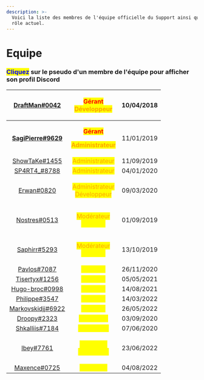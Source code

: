 ```yaml
---
description: >-
  Voici la liste des membres de l'équipe officielle du Support ainsi que leur
  rôle actuel.
---
```


# Equipe

### <mark style="color:blue;">Cliquez</mark> sur le pseudo d'un membre de l'équipe pour afficher son profil Discord

|  ****[**DraftMan#0042**](https://discordapp.com/users/207190782673813504)****  |    <p><mark style="color:red;"><strong>Gérant</strong></mark><br><mark style="color:orange;"><strong>Développeur</strong></mark></p>    | 10/04/2018 |
| :----------------------------------------------------------------------------: | :-------------------------------------------------------------------------------------------------------------------------------------: | :--------: |
| ****[**SagiPierre#9629**](https://discordapp.com/users/164738865649811457)**** | <p><mark style="color:red;"><strong>Gérant</strong></mark></p><p><mark style="color:orange;"><strong>Administrateur</strong></mark></p> | 11/01/2019 |
|        [ShowTaKe#1455](https://discordapp.com/users/324110004313391105)        |                                            <mark style="color:orange;">Administrateur</mark>                                            | 11/09/2019 |
|        [SP4RT4\_#8788](https://discordapp.com/users/272321832323907585)        |                                            <mark style="color:orange;">Administrateur</mark>                                            | 04/01/2020 |
|          [Erwan#0820](https://discordapp.com/users/150249602635792385)         |                <p><mark style="color:orange;">Administrateur</mark><br><mark style="color:orange;">Développeur</mark></p>               | 09/03/2020 |
|         [Nostres#0513](https://discordapp.com/users/518111825859051568)        |                   <p><mark style="color:orange;">Modérateur</mark><br><mark style="color:yellow;">Référent</mark></p>                   | 01/09/2019 |
|         [Saphirr#5293](https://discordapp.com/users/555068713343254533)        |                   <p><mark style="color:orange;">Modérateur</mark><br><mark style="color:yellow;">Référent</mark></p>                   | 13/10/2019 |
|         [Pavlos#7087](https://discordapp.com/users/691659049569222677)         |                                               <mark style="color:yellow;">Référent</mark>                                               | 26/11/2020 |
|        [Tisertyx#1256](https://discordapp.com/users/622078849857093633)        |                                               <mark style="color:yellow;">Référent</mark>                                               | 05/05/2021 |
|        [Hugo-broc#0998](https://discordapp.com/users/667362944606273576)       |                                               <mark style="color:yellow;">Référent</mark>                                               | 14/08/2021 |
|          [Philippe#3547](https://discord.com/users/738713574003834941)         |                                               <mark style="color:yellow;">Référent</mark>                                               | 14/03/2022 |
|        [Markovskidjj#6922](https://discord.com/users/864550872361074688)       |                                               <mark style="color:yellow;">Référent</mark>                                               | 26/05/2022 |
|         [Droopy#2323](https://discordapp.com/users/602548725113552917)         |                                               <mark style="color:yellow;">Rédacteur</mark>                                              | 03/09/2020 |
|        [Shkalliis#7184](https://discordapp.com/users/364869974730211329)       |                                              <mark style="color:yellow;">Rédactrice</mark>                                              | 07/06/2020 |
|            [Ibey#7761](https://discord.com/users/771331836596453396)           |                   <p><mark style="color:yellow;">Graphiste</mark><br><mark style="color:yellow;">Rédactrice</mark></p>                  | 23/06/2022 |
|          [Maxence#0725](https://discord.com/users/369515722713464833)          |                                               <mark style="color:yellow;">Graphiste</mark>                                              | 04/08/2022 |
